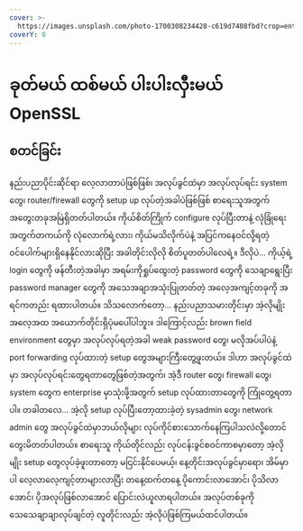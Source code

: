 ```yaml
---
cover: >-
  https://images.unsplash.com/photo-1700308234428-c619d7408fbd?crop=entropy&cs=srgb&fm=jpg&ixid=M3wxOTcwMjR8MHwxfHJhbmRvbXx8fHx8fHx8fDE3MDE5NDkxMzV8&ixlib=rb-4.0.3&q=85
coverY: 0
---
```


# ခုတ်မယ် ထစ်မယ် ပါးပါးလှီးမယ် OpenSSL

## စတင်ခြင်း

နည်းပညာပိုင်းဆိုင်ရာ လေ့လာတာပဲဖြစ်ဖြစ်၊ အလုပ်ခွင်ထဲမှာ အလုပ်လုပ်ရင်း system တွေ၊ router/firewall တွေကို setup up လုပ်တဲ့အခါပဲဖြစ်ဖြစ် စာရေးသူအတွက် အတွေးတခုအမြဲရှိတတ်ပါတယ်။ ကိုယ်စိတ်ကြိုက် configure လုပ်ပြီးတာနဲ့ လုံခြုံရေးအတွက်တကယ်ကို လုံလောက်ရဲ့လား၊ ကိုယ်မသိလိုက်ပဲနဲ့ အပြင်ကနေဝင်လို့ရတဲ့ ဝင်ပေါက်များရှိနေနိုင်လားဆိုပြီး အခါတိုင်းလိုလို စိတ်ပူတတ်ပါလေရဲ့။ ဒီလိုပဲ... ကိုယ့်ရဲ့ login တွေကို ဖန်တီးတဲ့အခါမှာ အရမ်းကိုရှုပ်ထွေးတဲ့ password တွေကို သေချာရွေးပြီး password manager တွေကို အသေအချာအသုံးပြုတတ်တဲ့ အလေ့အကျင့်တခုကို အရင်ကတည်း ရထားပါတယ်။ သိသလောက်တော့... နည်းပညာသမားတိုင်းမှာ အဲ့လိုမျိုးအလေ့အထ အယောက်တိုင်းရှိပုံမပေါ်ပါဘူး။ ဒါကြောင့်လည်း brown field environment တွေမှာ အလုပ်လုပ်ရတဲ့အခါ weak password တွေ၊ မလိုအပ်ပါပဲနဲ့ port forwarding လုပ်ထားတဲ့ setup တွေအများကြီးတွေ့ဖူးတယ်။ ဒါဟာ အလုပ်ခွင်ထဲမှာ အလုပ်လုပ်ရင်းတွေရတာတွေဖြစ်တဲ့အတွက်၊ အဲ့ဒီ router တွေ၊ firewall တွေ၊ system တွေက enterprise မှာသုံးဖို့အတွက် setup လုပ်ထားတာတွေကို ကြုံတွေ့ရတာပါ။ တခါတလေ... အဲ့လို setup လုပ်ပြီးတော့ထားခဲ့တဲ့ sysadmin တွေ၊ network admin တွေ အလုပ်ခွင်ထဲမှာဘယ်လိုများ လုပ်ကိုင်စားသောက်နေကြပါသလဲလို့တောင်တွေးမိတတ်ပါတယ်။ စာရေးသူ ကိုယ်တိုင်လည်း လုပ်ငန်းခွင်စဝင်ကာစမှာတော့ အဲ့လိုမျိုး setup တွေလုပ်ခဲ့ဖူးတာတော့ မငြင်းနိုင်ပေမယ့်၊ နေ့တိုင်းအလုပ်ခွင်မှာရော၊ အိမ်မှာပါ လေ့လာလေ့ကျင့်တာများလာပြီး တနေ့ထက်တနေ့ ပိုကောင်းလာအောင်၊ ပိုသိလာအောင်၊ ပိုအလုပ်ဖြစ်လာအောင် ပြောင်းလဲယူလာရပါတယ်။ အလုပ်တစ်ခုကို သေသေချာချာလုပ်ချင်တဲ့ လူတိုင်းလည်း အဲ့လိုပဲဖြစ်ကြမယ်ထင်ပါတယ်။







